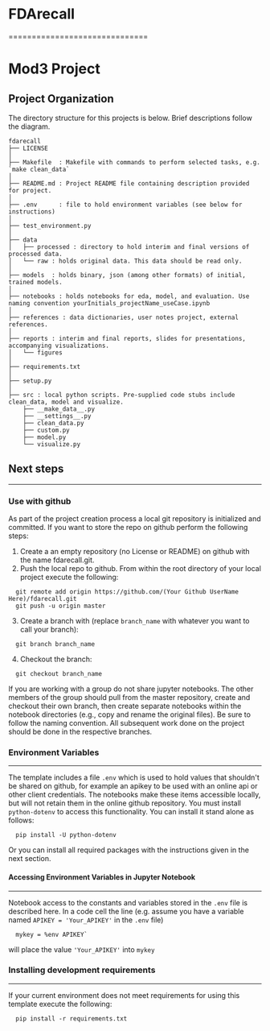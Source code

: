 # FDArecall
==============================

Mod3 Project
==============================

Project Organization
------------
The directory structure for this projects is below. Brief descriptions follow the diagram.

```
fdarecall
├── LICENSE
│
├── Makefile  : Makefile with commands to perform selected tasks, e.g. `make clean_data`
│
├── README.md : Project README file containing description provided for project.
│
├── .env      : file to hold environment variables (see below for instructions)
│
├── test_environment.py
│
├── data
│   ├── processed : directory to hold interim and final versions of processed data.
│   └── raw : holds original data. This data should be read only.
│
├── models  : holds binary, json (among other formats) of initial, trained models.
│
├── notebooks : holds notebooks for eda, model, and evaluation. Use naming convention yourInitials_projectName_useCase.ipynb
│
├── references : data dictionaries, user notes project, external references.
│
├── reports : interim and final reports, slides for presentations, accompanying visualizations.
│   └── figures
│
├── requirements.txt
│
├── setup.py
│
├── src : local python scripts. Pre-supplied code stubs include clean_data, model and visualize.
    ├── __make_data__.py
    ├── __settings__.py
    ├── clean_data.py
    ├── custom.py
    ├── model.py
    └── visualize.py

```

## Next steps
---------------
### Use with github
As part of the project creation process a local git repository is initialized and committed. If you want to store the repo on github perform the following steps:

1. Create a an empty repository (no License or README) on github with the name fdarecall.git.
2. Push the local repo to github. From within the root directory of your local project execute the following:

```
  git remote add origin https://github.com/(Your Github UserName Here)/fdarecall.git
  git push -u origin master
```

3. Create a branch with (replace ```branch_name``` with whatever you want to call your branch):
```
  git branch branch_name
```
4. Checkout the branch:
```
  git checkout branch_name
```

If you are working with a group do not share jupyter notebooks. The other members of the group should pull from the master repository, create and checkout their own branch, then create separate notebooks within the notebook directories (e.g., copy and rename the original files). Be sure to follow the naming convention. All subsequent work done on the project should be done in the respective branches.


### Environment Variables
-------------------
The template includes a file ```.env``` which is used to hold values that shouldn't be shared on github, for example an apikey to be used with an online api or other client credentials. The notebooks make these items accessible locally, but will not retain them in the online github repository. You must install ```python-dotenv``` to access this functionality. You can install it stand alone as follows:

```
  pip install -U python-dotenv
```
Or you can install all required packages with the instructions given in the next section.

#### Accessing Environment Variables in Jupyter Notebook
-------------
Notebook access to the constants and variables stored in the ```.env``` file is described here. In a code cell the line (e.g. assume you have a variable named ```APIKEY = 'Your_APIKEY'``` in the  ```.env``` file)
```
  mykey = %env APIKEY`  
```
will place the value ```'Your_APIKEY'``` into ```mykey```

### Installing development requirements
------------
If your current environment does not meet requirements for using this template execute the following:
```
  pip install -r requirements.txt
```
